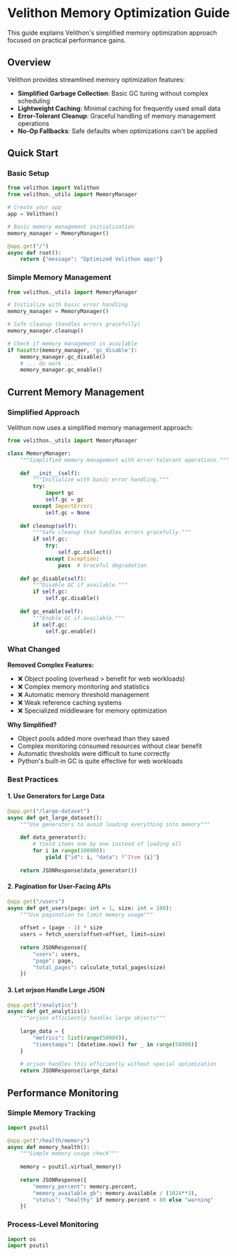 # Velithon Memory Optimization Guide

This guide explains Velithon's simplified memory optimization approach focused on practical performance gains.

## Overview

Velithon provides streamlined memory optimization features:

- **Simplified Garbage Collection**: Basic GC tuning without complex scheduling
- **Lightweight Caching**: Minimal caching for frequently used small data
- **Error-Tolerant Cleanup**: Graceful handling of memory management operations
- **No-Op Fallbacks**: Safe defaults when optimizations can't be applied

## Quick Start

### Basic Setup

```python
from velithon import Velithon
from velithon._utils import MemoryManager

# Create your app
app = Velithon()

# Basic memory management initialization
memory_manager = MemoryManager()

@app.get("/")
async def root():
    return {"message": "Optimized Velithon app!"}
```

### Simple Memory Management

```python
from velithon._utils import MemoryManager

# Initialize with basic error handling
memory_manager = MemoryManager()

# Safe cleanup (handles errors gracefully)
memory_manager.cleanup()

# Check if memory management is available
if hasattr(memory_manager, 'gc_disable'):
    memory_manager.gc_disable()
    # ... do work ...
    memory_manager.gc_enable()
```

## Current Memory Management

### Simplified Approach

Velithon now uses a simplified memory management approach:

```python
from velithon._utils import MemoryManager

class MemoryManager:
    """Simplified memory management with error-tolerant operations."""
    
    def __init__(self):
        """Initialize with basic error handling."""
        try:
            import gc
            self.gc = gc
        except ImportError:
            self.gc = None
    
    def cleanup(self):
        """Safe cleanup that handles errors gracefully."""
        if self.gc:
            try:
                self.gc.collect()
            except Exception:
                pass  # Graceful degradation
    
    def gc_disable(self):
        """Disable GC if available."""
        if self.gc:
            self.gc.disable()
    
    def gc_enable(self):
        """Enable GC if available."""
        if self.gc:
            self.gc.enable()
```

### What Changed

**Removed Complex Features:**
- ❌ Object pooling (overhead > benefit for web workloads)
- ❌ Complex memory monitoring and statistics
- ❌ Automatic memory threshold management
- ❌ Weak reference caching systems
- ❌ Specialized middleware for memory optimization

**Why Simplified?**
- Object pools added more overhead than they saved
- Complex monitoring consumed resources without clear benefit
- Automatic thresholds were difficult to tune correctly
- Python's built-in GC is quite effective for web workloads

### Best Practices

#### 1. Use Generators for Large Data

```python
@app.get("/large-dataset")
async def get_large_dataset():
    """Use generators to avoid loading everything into memory"""
    
    def data_generator():
        # Yield items one by one instead of loading all
        for i in range(100000):
            yield {"id": i, "data": f"Item {i}"}
    
    return JSONResponse(data_generator())
```

#### 2. Pagination for User-Facing APIs

```python
@app.get("/users")
async def get_users(page: int = 1, size: int = 100):
    """Use pagination to limit memory usage"""
    
    offset = (page - 1) * size
    users = fetch_users(offset=offset, limit=size)
    
    return JSONResponse({
        "users": users,
        "page": page,
        "total_pages": calculate_total_pages(size)
    })
```

#### 3. Let orjson Handle Large JSON

```python
@app.get("/analytics")
async def get_analytics():
    """orjson efficiently handles large objects"""
    
    large_data = {
        "metrics": list(range(50000)),
        "timestamps": [datetime.now() for _ in range(50000)]
    }
    
    # orjson handles this efficiently without special optimization
    return JSONResponse(large_data)
```

## Performance Monitoring

### Simple Memory Tracking

```python
import psutil

@app.get("/health/memory")
async def memory_health():
    """Simple memory usage check"""
    
    memory = psutil.virtual_memory()
    
    return JSONResponse({
        "memory_percent": memory.percent,
        "memory_available_gb": memory.available / (1024**3),
        "status": "healthy" if memory.percent < 80 else "warning"
    })
```

### Process-Level Monitoring

```python
import os
import psutil

